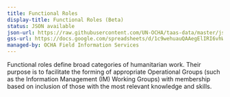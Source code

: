 ```yaml
---
title: Functional Roles
display-title: Functional Roles (Beta)
status: JSON available
json-url: https://raw.githubusercontent.com/UN-OCHA/taas-data/master/json/beta-v1/functional_roles.json
gss-url: https://docs.google.com/spreadsheets/d/1c9wehuauQAAegElIRI6vhWktKSI-PcPjHHiXdqASonk#gid=0
managed-by: OCHA Field Information Services
---
```


Functional roles define broad categories of humanitarian work.  Their purpose is to facilitate the forming of appropriate Operational Groups (such as the Information Management (IM) Working Groups) with membership based on inclusion of those with the most relevant knowledge and skills.
